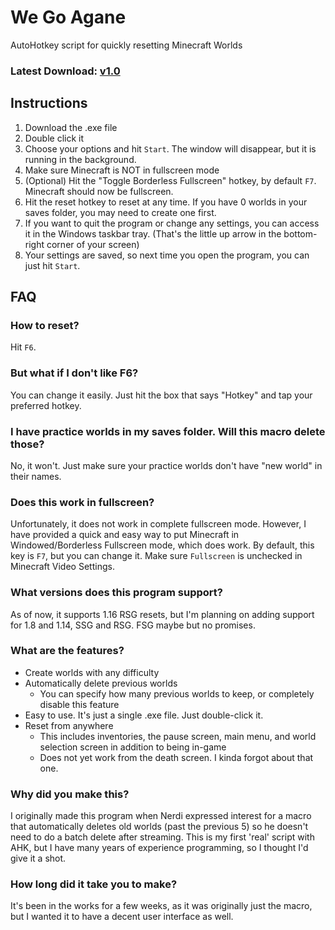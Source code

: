 # We Go Agane
AutoHotkey script for quickly resetting Minecraft Worlds

### Latest Download: [v1.0](https://github.com/digilog-d/we-go-agane/releases)

## Instructions
1. Download the .exe file
2. Double click it
3. Choose your options and hit ```Start```. The window will disappear, but it is running in the background.
4. Make sure Minecraft is NOT in fullscreen mode
5. (Optional) Hit the "Toggle Borderless Fullscreen" hotkey, by default ```F7```. Minecraft should now be fullscreen.
7. Hit the reset hotkey to reset at any time. If you have 0 worlds in your saves folder, you may need to create one first.
8. If you want to quit the program or change any settings, you can access it in the Windows taskbar tray. (That's the little up arrow in the bottom-right corner of your screen)
9. Your settings are saved, so next time you open the program, you can just hit ```Start```.

## FAQ

### How to reset?
Hit ```F6```.

### But what if I don't like F6?
You can change it easily. Just hit the box that says "Hotkey" and tap your preferred hotkey.

### I have practice worlds in my saves folder. Will this macro delete those?
No, it won't. Just make sure your practice worlds don't have "new world" in their names.

### Does this work in fullscreen?
Unfortunately, it does not work in complete fullscreen mode. However, I have provided a quick and easy way to put Minecraft in Windowed/Borderless Fullscreen mode, which does work. By default, this key is ```F7```, but you can change it. Make sure ```Fullscreen``` is unchecked in Minecraft Video Settings.

### What versions does this program support?
As of now, it supports 1.16 RSG resets, but I'm planning on adding support for 1.8 and 1.14, SSG and RSG. FSG maybe but no promises.

### What are the features?
- Create worlds with any difficulty
- Automatically delete previous worlds
  - You can specify how many previous worlds to keep, or completely disable this feature
- Easy to use. It's just a single .exe file. Just double-click it.
- Reset from anywhere
  - This includes inventories, the pause screen, main menu, and world selection screen in addition to being in-game
  - Does not yet work from the death screen. I kinda forgot about that one.

### Why did you make this?
I originally made this program when Nerdi expressed interest for a macro that automatically deletes old worlds (past the previous 5) so he doesn't need to do a batch delete after streaming. This is my first 'real' script with AHK, but I have many years of experience programming, so I thought I'd give it a shot.

### How long did it take you to make?
It's been in the works for a few weeks, as it was originally just the macro, but I wanted it to have a decent user interface as well.

